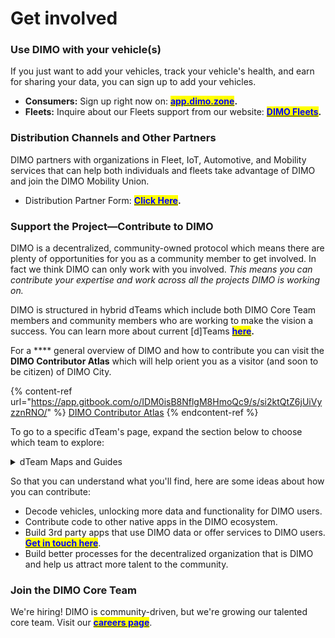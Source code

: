 # Get involved

### Use DIMO with your vehicle(s)

If you just want to add your vehicles, track your vehicle's health, and earn for sharing your data, you can sign up to add your vehicles.

* **Consumers:** Sign up right now on: [<mark style="color:blue;">**app.dimo.zone**</mark>](https://app.dimo.zone)**.**
* **Fleets:** Inquire about our Fleets support from our website: [<mark style="color:blue;">**DIMO Fleets**</mark>](https://dimo.zone/fleets/)**.**

### Distribution Channels and Other Partners

DIMO partners with organizations in Fleet, IoT, Automotive, and Mobility services that can help both individuals and fleets take advantage of DIMO and join the DIMO Mobility Union.

* Distribution Partner Form: <mark style="color:blue;"></mark> [<mark style="color:blue;">**Click Here**</mark>](https://gkmkni9caof.typeform.com/to/JcZhXAq3)**.**

### Support the Project—Contribute to DIMO

DIMO is a decentralized, community-owned protocol which means there are plenty of opportunities for you as a community member to get involved. In fact we think DIMO can only work with you involved. _This means you can contribute your expertise and work across all the projects DIMO is working on._

DIMO is structured in hybrid dTeams which include both DIMO Core Team members and community members who are working to make the vision a success. You can learn more about current \[d]Teams [<mark style="color:blue;">**here**</mark>](../governance/d-teams.md)**.**&#x20;

For a **** general overview of DIMO and how to contribute you can visit the **DIMO Contributor Atlas** which will help orient you as a visitor (and soon to be citizen) of DIMO City.

{% content-ref url="https://app.gitbook.com/o/IDM0isB8NflgM8HmoQc9/s/si2ktQtZ6jUiVyzznRNO/" %}
[DIMO Contributor Atlas](https://app.gitbook.com/o/IDM0isB8NflgM8HmoQc9/s/si2ktQtZ6jUiVyzznRNO/)
{% endcontent-ref %}

To go to a specific dTeam's page, expand the section below to choose which team to explore:

<details>

<summary>dTeam Maps and Guides</summary>

Each dTeam has their own process for working with contributors and their own map/guide. Click one of the links below to visit the page for that specific team.

* ****[**dMedia**](https://docs.dimo.zone/dimo-go-kit/d-media/dmedia-map-and-guide)****
* dHardware
* dCore

</details>

So that you can understand what you'll find, here are some ideas about how you can contribute:

* Decode vehicles, unlocking more data and functionality for DIMO users.
* Contribute code to other native apps in the DIMO ecosystem.
* Build 3rd party apps that use DIMO data or offer services to DIMO users. <mark style="color:blue;"></mark> [<mark style="color:blue;">**Get in touch here**</mark>](https://dimo.zone/developers/).
* Build better processes for the decentralized organization that is DIMO and help us attract more talent to the community.

### Join the DIMO Core Team

We're hiring! DIMO is community-driven, but we're growing our talented core team. Visit our [<mark style="color:blue;">**careers page**</mark>](https://jobs.lever.co/DIMO).&#x20;
